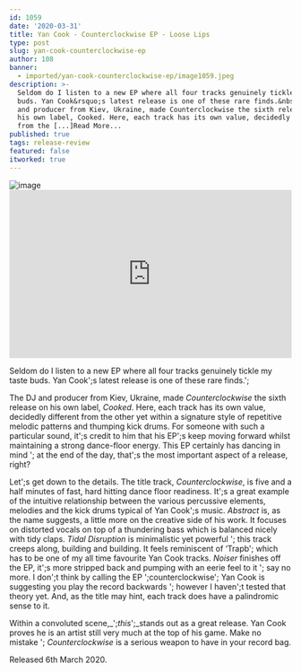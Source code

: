 ```yaml
---
id: 1059
date: '2020-03-31'
title: Yan Cook - Counterclockwise EP - Loose Lips
type: post
slug: yan-cook-counterclockwise-ep
author: 108
banner:
  - imported/yan-cook-counterclockwise-ep/image1059.jpeg
description: >-
  Seldom do I listen to a new EP where all four tracks genuinely tickle my taste
  buds. Yan Cook&rsquo;s latest release is one of these rare finds.&nbsp; The DJ
  and producer from Kiev, Ukraine, made Counterclockwise the sixth release on
  his own label, Cooked. Here, each track has its own value, decidedly different
  from the [...]Read More...
published: true
tags: release-review
featured: false
itworked: true
---
```

![image](../imported/yan-cook-counterclockwise-ep/image1059.jpeg)<iframe width='100%' height='300' scrolling='no' frameborder='no' allow='autoplay' src='https://w.soundcloud.com/player/?url=https%3A//api.soundcloud.com/tracks/771456520&color=%23ff5500&auto_play=false&hide_related=false&show_comments=true&show_user=true&show_reposts=false&show_teaser=true&visual=true'></iframe>

Seldom do I listen to a new EP where all four tracks genuinely tickle my taste buds. Yan Cook';s latest release is one of these rare finds.';

The DJ and producer from Kiev, Ukraine, made _Counterclockwise_ the sixth release on his own label, _Cooked_. Here, each track has its own value, decidedly different from the other yet within a signature style of repetitive melodic patterns and thumping kick drums. For someone with such a particular sound, it';s credit to him that his EP';s keep moving forward whilst maintaining a strong dance-floor energy. This EP certainly has dancing in mind '; at the end of the day, that';s the most important aspect of a release, right?

Let';s get down to the details. The title track, _Counterclockwise_, is five and a half minutes of fast, hard hitting dance floor readiness. It';s a great example of the intuitive relationship between the various percussive elements, melodies and the kick drums typical of Yan Cook';s music. _Abstract_ is, as the name suggests, a little more on the creative side of his work. It focuses on distorted vocals on top of a thundering bass which is balanced nicely with tidy claps. _Tidal Disruption_ is minimalistic yet powerful '; this track creeps along, building and building. It feels reminiscent of ‘Trapb'; which has to be one of my all time favourite Yan Cook tracks. _Noiser_ finishes off the EP, it';s more stripped back and pumping with an eerie feel to it '; say no more. I don';t think by calling the EP ';counterclockwise'; Yan Cook is suggesting you play the record backwards '; however I haven';t tested that theory yet. And, as the title may hint, each track does have a palindromic sense to it.

Within a convoluted scene,_';_this_';_stands out as a great release. Yan Cook proves he is an artist still very much at the top of his game. Make no mistake '; _Counterclockwise_ is a serious weapon to have in your record bag.

Released 6th March 2020.